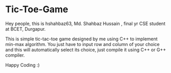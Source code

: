 # Tic-Toe-Game
Hey people, this is hshahbaz63, Md. Shahbaz Hussain , final yr CSE student at BCET, Durgapur.

This is simple tic-tac-toe game designed by me using C++ to implement min-max algorithm. You just have to input row and column of your choice and this will automatically select its choice, just compile it using C++ or G++ compiler.  


Happy Coding :)
